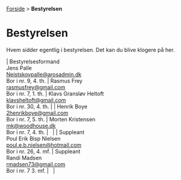 [Forside](/) > **Bestyrelsen**

# Bestyrelsen

Hvem sidder egentlig i bestyrelsen. Det kan du blive klogere på her.

| Bestyrelsesformand<br />Jens Palle<br />Neistskovpalle@arosadmin.dk<br />Bor i nr. 9, 4. th. | Rasmus Frey<br />rasmusfrey@gmail.com<br />Bor i nr. 7, 1. th. | Klavs Gransløv Heltoft<br />klavsheltoft@gmail.com<br />Bor i nr. 30, 4. th. |
| Henrik Boye<br />2henrikboye@gmail.com<br />Bor i nr. 7, 5. th. | Morten Kristensen<br />mk@woodhouse.dk<br />Bor i nr. 7, 4. th. | &nbsp; |
| Suppleant<br />Poul Erik Bisp Nielsen<br />poul.e.b.nielsen@hotmail.com<br />Bor i nr. 26, 4. mf. | Suppleant<br />Randi Madsen<br />rmadsen73@gmail.com<br />Bor i nr. 7 3. mf. | &nbsp; |

